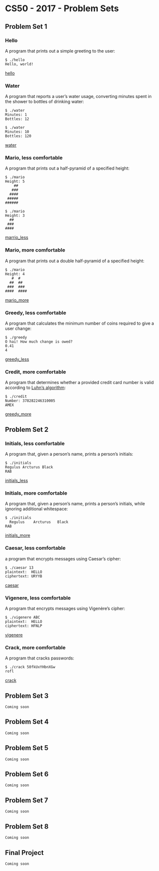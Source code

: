 # CS50 -  2017 - Problem Sets

## Problem Set 1

### Hello

A program that prints out a simple greeting to the user:

```
$ ./hello
Hello, world!
```

[hello](http://docs.cs50.net/problems/hello/hello.html)


###  Water

A program that reports a user’s water usage, converting minutes spent in the shower to bottles of drinking water:

```
$ ./water
Minutes: 1
Bottles: 12
```
```
$ ./water
Minutes: 10
Bottles: 120
```

[water](http://docs.cs50.net/problems/water/water.html)

###  Mario, less comfortable

A program that prints out a half-pyramid of a specified height:

```
$ ./mario
Height: 5
    ##
   ###
  ####
 #####
######
```

```
$ ./mario
Height: 3
  ##
 ###
####
```

[marrio_less](http://docs.cs50.net/problems/mario/less/mario.html)

###  Mario, more comfortable

A program that prints out a double half-pyramid of a specified height:

```
$ ./mario
Height: 4
   #  #
  ##  ##
 ###  ###
####  ####
```

[mario_more](http://docs.cs50.net/problems/mario/more/mario.html)

###  Greedy, less comfortable

A program that calculates the minimum number of coins required to give a user change:

```
$ ./greedy
O hai! How much change is owed?
0.41
4
```

[greedy_less](http://docs.cs50.net/problems/greedy/greedy.html)

### Credit, more comfortable

A program that determines whether a provided credit card number is valid according to [Luhn’s algorithm](https://en.wikipedia.org/wiki/Luhn_algorithm):

```
$ ./credit
Number: 378282246310005
AMEX
```

[greedy_more](http://docs.cs50.net/problems/credit/credit.html)


## Problem Set 2

###  Initials, less comfortable

A program that, given a person’s name, prints a person’s initials:

```
$ ./initials
Regulus Arcturus Black
RAB
```

[initials_less](http://docs.cs50.net/problems/initials/less/initials.html)

###  Initials, more comfortable

A program that, given a person’s name, prints a person’s initials, while ignoring additional whitespace:

```
$ ./initials
  Regulus    Arcturus   Black
RAB
```

[initials_more](http://docs.cs50.net/problems/initials/more/initials.html)

### Caesar, less comfortable

a program that encrypts messages using Caesar’s cipher:

```
$ ./caesar 13
plaintext:  HELLO
ciphertext: URYYB
```

[caesar](http://docs.cs50.net/problems/caesar/caesar.html)

###  Vigenere, less comfortable

A program that encrypts messages using Vigenère’s cipher:

```
$ ./vigenere ABC
plaintext:  HELLO
ciphertext: HFNLP
```

[vigenere](http://docs.cs50.net/problems/vigenere/vigenere.html)

###  Crack, more comfortable

A program that cracks passwords:

```
$ ./crack 50fkUxYHbnXGw
rofl
```

[crack](http://docs.cs50.net/problems/crack/crack.html)

## Problem Set 3
`Coming soon`

## Problem Set 4
`Coming soon`

## Problem Set 5
`Coming soon`

## Problem Set 6
`Coming soon`

## Problem Set 7
`Coming soon`

## Problem Set 8
`Coming soon`

## Final Project
`Coming soon`
